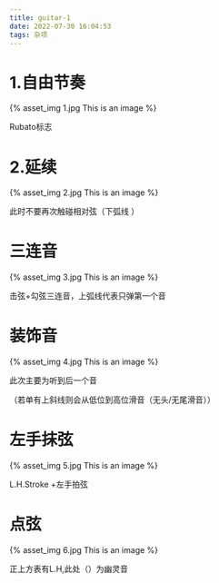 ```yaml
---
title: guitar-1
date: 2022-07-30 16:04:53
tags: 杂项
---
```


# 1.自由节奏

{% asset_img 1.jpg This is an image %} 

Rubato标志

# 2.延续

{% asset_img 2.jpg This is an image %} 

此时不要再次触碰相对弦（下弧线 ）

# 三连音

{% asset_img 3.jpg This is an image %} 

击弦+勾弦三连音，上弧线代表只弹第一个音

# 装饰音

{% asset_img 4.jpg This is an image %} 

此次主要为听到后一个音

（若单有上斜线则会从低位到高位滑音（无头/无尾滑音））

# 左手抹弦

{% asset_img 5.jpg This is an image %} 

L.H.Stroke +左手拍弦

# 点弦

{% asset_img 6.jpg This is an image %} 

正上方表有L.H,此处（）为幽灵音

